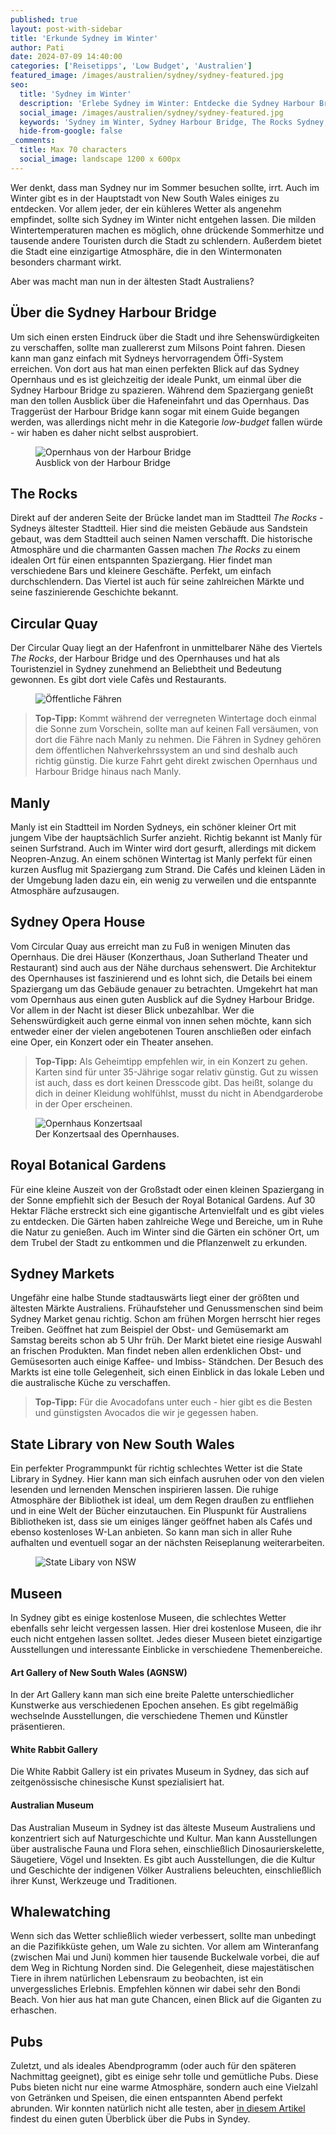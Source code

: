 ```yaml
---
published: true
layout: post-with-sidebar
title: 'Erkunde Sydney im Winter'
author: Pati
date: 2024-07-09 14:40:00
categories: ['Reisetipps', 'Low Budget', 'Australien']
featured_image: /images/australien/sydney/sydney-featured.jpg
seo:
  title: 'Sydney im Winter'
  description: 'Erlebe Sydney im Winter: Entdecke die Sydney Harbour Bridge, The Rocks, Circular Quay, Manly, das Opernhaus, Royal Botanical Gardens und Sydney Markets.'
  social_image: /images/australien/sydney/sydney-featured.jpg
  keywords: 'Sydney im Winter, Sydney Harbour Bridge, The Rocks Sydney, Circular Quay, Manly Beach, Sydney Opera House, Royal Botanical Gardens, Sydney Markets, Winteraktivitäten Sydney'
  hide-from-google: false
_comments:
  title: Max 70 characters
  social_image: landscape 1200 x 600px
---
```

Wer denkt, dass man Sydney nur im Sommer besuchen sollte, irrt. Auch im Winter gibt es in der Hauptstadt von New South Wales einiges zu entdecken. Vor allem jeder, der ein kühleres Wetter als angenehm empfindet, sollte sich Sydney im Winter nicht entgehen lassen. Die milden Wintertemperaturen machen es möglich, ohne drückende Sommerhitze und tausende andere Touristen durch die Stadt zu schlendern. Außerdem bietet die Stadt eine einzigartige Atmosphäre, die in den Wintermonaten besonders charmant wirkt. 

Aber was macht man nun in der ältesten Stadt Australiens?

## Über die Sydney Harbour Bridge
Um sich einen ersten Eindruck über die Stadt und ihre Sehenswürdigkeiten zu verschaffen, sollte man zuallererst zum Milsons Point fahren. Diesen kann man ganz einfach mit Sydneys hervorragendem Öffi-System erreichen. Von dort aus hat man einen perfekten Blick auf das Sydney Opernhaus und es ist gleichzeitig der ideale Punkt, um einmal über die Sydney Harbour Bridge zu spazieren. Während dem Spaziergang genießt man den tollen Ausblick über die Hafeneinfahrt und das Opernhaus. 
Das Traggerüst der Harbour Bridge kann sogar mit einem Guide begangen werden, was allerdings nicht mehr in die Kategorie *low-budget* fallen würde - wir haben es daher nicht selbst ausprobiert.

<figure class="img1">
 	<img src="/images/australien/sydney/sydney-featured.jpg" alt="Opernhaus von der Harbour Bridge">
  <figcaption> Ausblick von der Harbour Bridge</figcaption>
</figure>

## The Rocks
Direkt auf der anderen Seite der Brücke landet man im Stadtteil *The Rocks* - Sydneys ältester Stadtteil. Hier sind die meisten Gebäude aus Sandstein gebaut, was dem Stadtteil auch seinen Namen verschafft. Die historische Atmosphäre und die charmanten Gassen machen *The Rocks* zu einem idealen Ort für einen entspannten Spaziergang. Hier findet man verschiedene Bars und kleinere Geschäfte. Perfekt, um einfach durchschlendern. Das Viertel ist auch für seine zahlreichen Märkte und seine faszinierende Geschichte bekannt.

## Circular Quay
Der Circular Quay liegt an der Hafenfront in unmittelbarer Nähe des Viertels *The Rocks*, der Harbour Bridge und des Opernhauses und hat als Touristenziel in Sydney zunehmend an Beliebtheit und Bedeutung gewonnen. Es gibt dort viele Cafès und Restaurants.

<figure class="img1">
 	<img src="/images/australien/sydney/sydney-8.jpg" alt="Öffentliche Fähren">
</figure>

> **Top-Tipp:** Kommt während der verregneten Wintertage doch einmal die Sonne zum Vorschein, sollte man auf keinen Fall versäumen, von dort die Fähre nach Manly zu nehmen. Die Fähren in Sydney gehören dem öffentlichen Nahverkehrssystem an und sind deshalb auch richtig günstig. Die kurze Fahrt geht direkt zwischen Opernhaus und Harbour Bridge hinaus nach Manly.

## Manly 
Manly ist ein Stadtteil im Norden Sydneys, ein schöner kleiner Ort mit jungem Vibe der hauptsächlich Surfer anzieht. Richtig bekannt ist Manly für seinen Surfstrand. Auch im Winter wird dort gesurft, allerdings mit dickem Neopren-Anzug. An einem schönen Wintertag ist Manly perfekt für einen kurzen Ausflug mit Spaziergang zum Strand. Die Cafés und kleinen Läden in der Umgebung laden dazu ein, ein wenig zu verweilen und die entspannte Atmosphäre aufzusaugen.

## Sydney Opera House
Vom Circular Quay aus erreicht man zu Fuß in wenigen Minuten das Opernhaus. Die drei Häuser (Konzerthaus, Joan Sutherland Theater und Restaurant) sind auch aus der Nähe durchaus sehenswert. Die Architektur des Opernhauses ist faszinierend und es lohnt sich, die Details bei einem Spaziergang um das Gebäude genauer zu betrachten. Umgekehrt hat man vom Opernhaus aus einen guten Ausblick auf die Sydney Harbour Bridge. Vor allem in der Nacht ist dieser Blick unbezahlbar.
Wer die Sehenswürdigkeit auch gerne einmal von innen sehen möchte, kann sich entweder einer der vielen angebotenen Touren anschließen oder einfach eine Oper, ein Konzert oder ein Theater ansehen.
> **Top-Tipp:** Als Geheimtipp empfehlen wir, in ein Konzert zu gehen. Karten sind für unter 35-Jährige sogar relativ günstig. Gut zu wissen ist auch, dass es dort keinen Dresscode gibt. Das heißt, solange du dich in deiner Kleidung wohlfühlst, musst du nicht in Abendgarderobe in der Oper erscheinen. 

<figure class="img1">
 	<img src="/images/australien/sydney/sydney-1.jpg" alt="Opernhaus Konzertsaal">
  <figcaption> Der Konzertsaal des Opernhauses.</figcaption>
</figure>

## Royal Botanical Gardens
Für eine kleine Auszeit von der Großstadt oder einen kleinen Spaziergang in der Sonne empfiehlt sich der Besuch der Royal Botanical Gardens. Auf 30 Hektar Fläche erstreckt sich eine gigantische Artenvielfalt und es gibt vieles zu entdecken. Die Gärten haben zahlreiche Wege und Bereiche, um in Ruhe die Natur zu genießen. Auch im Winter sind die Gärten ein schöner Ort, um dem Trubel der Stadt zu entkommen und die Pflanzenwelt zu erkunden.

## Sydney Markets
Ungefähr eine halbe Stunde stadtauswärts liegt einer der größten und ältesten Märkte Australiens. Frühaufsteher und Genussmenschen sind beim Sydney Market genau richtig. Schon am frühen Morgen herrscht hier reges Treiben. Geöffnet hat zum Beispiel der Obst- und Gemüsemarkt am Samstag bereits schon ab 5 Uhr früh. Der Markt bietet eine riesige Auswahl an frischen Produkten. Man findet neben allen erdenklichen Obst- und Gemüsesorten auch einige Kaffee- und Imbiss- Ständchen. Der Besuch des Markts ist eine tolle Gelegenheit, sich einen Einblick in das lokale Leben und die australische Küche zu verschaffen.
> **Top-Tipp:** Für die Avocadofans unter euch - hier gibt es die Besten und günstigsten Avocados die wir je gegessen haben. 

## State Library von New South Wales
Ein perfekter Programmpunkt für richtig schlechtes Wetter ist die State Library in Sydney. Hier kann man sich einfach ausruhen oder von den vielen lesenden und lernenden Menschen inspirieren lassen. Die ruhige Atmosphäre der Bibliothek ist ideal, um dem Regen draußen zu entfliehen und in eine Welt der Bücher einzutauchen. Ein Pluspunkt für Australiens Bibliotheken ist, dass sie um einiges länger geöffnet haben als Cafés und ebenso kostenloses W-Lan anbieten. So kann man sich in aller Ruhe aufhalten und eventuell sogar an der nächsten Reiseplanung weiterarbeiten.

<figure class="img1">
 	<img src="/images/australien/sydney/sydney-9.jpg" alt="State Libary von NSW">
</figure>

## Museen
In Sydney gibt es einige kostenlose Museen, die schlechtes Wetter ebenfalls sehr leicht vergessen lassen. Hier drei kostenlose Museen, die ihr euch nicht entgehen lassen solltet.  Jedes dieser Museen bietet einzigartige Ausstellungen und interessante Einblicke in verschiedene Themenbereiche.
#### Art Gallery of New South Wales (AGNSW)
In der Art Gallery kann man sich eine breite Palette unterschiedlicher Kunstwerke aus verschiedenen Epochen ansehen. Es gibt regelmäßig wechselnde Ausstellungen, die verschiedene Themen und Künstler präsentieren.
#### White Rabbit Gallery
Die White Rabbit Gallery ist ein privates Museum in Sydney, das sich auf zeitgenössische chinesische Kunst spezialisiert hat.
#### Australian Museum
Das Australian Museum in Sydney ist das älteste Museum Australiens und konzentriert sich auf Naturgeschichte und Kultur. Man kann Ausstellungen über australische Fauna und Flora sehen, einschließlich Dinosaurierskelette, Säugetiere, Vögel und Insekten. Es gibt auch Ausstellungen, die die Kultur und Geschichte der indigenen Völker Australiens beleuchten, einschließlich ihrer Kunst, Werkzeuge und Traditionen.

## Whalewatching 
Wenn sich das Wetter schließlich wieder verbessert, sollte man unbedingt an die Pazifikküste gehen, um Wale zu sichten. Vor allem am Winteranfang (zwischen Mai und Juni) kommen hier tausende Buckelwale vorbei, die auf dem Weg in Richtung Norden sind. Die Gelegenheit, diese majestätischen Tiere in ihrem natürlichen Lebensraum zu beobachten, ist ein unvergessliches Erlebnis. Empfehlen können wir dabei sehr den Bondi Beach. Von hier aus hat man gute Chancen, einen Blick auf die Giganten zu erhaschen.

## Pubs
Zuletzt, und als ideales Abendprogramm (oder auch für den späteren Nachmittag geeignet), gibt es einige sehr tolle und gemütliche Pubs. Diese Pubs bieten nicht nur eine warme Atmosphäre, sondern auch eine Vielzahl von Getränken und Speisen, die einen entspannten Abend perfekt abrunden. Wir konnten natürlich nicht alle testen, aber [in diesem Artikel](https://www.timeout.com/sydney/bars/the-best-pubs-with-fireplaces-in-sydney) findest du einen guten Überblick über die Pubs in Syndey.
